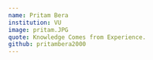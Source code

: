 ```yaml
---		
name: Pritam Bera		
institution: VU		
image: pritam.JPG		
quote: Knowledge Comes from Experience.		
github: pritambera2000		
---		
```

